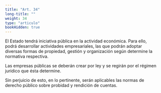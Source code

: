 ```yaml
---
title: "Art. 34"
long-title: ""
weight: 34
type: "articulo"
bookHidden: true
---
```

El Estado tendrá iniciativa pública en la actividad económica. Para ello, podrá desarrollar actividades empresariales, las que podrán adoptar diversas formas de propiedad, gestión y organización según determine la normativa respectiva.

Las empresas públicas se deberán crear por ley y se regirán por el régimen jurídico que ésta determine.
  
Sin perjuicio de esto, en lo pertinente, serán aplicables las normas de derecho público sobre probidad y rendición de cuentas.